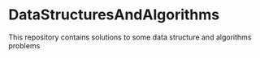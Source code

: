 # DataStructuresAndAlgorithms
This repository contains solutions to some data structure and algorithms problems

